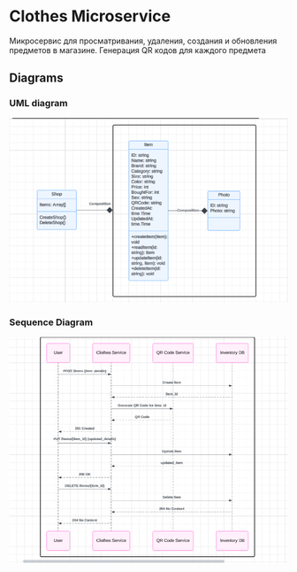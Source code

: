 # Clothes Microservice

Микросервис для просматривания, удаления, создания и обновления предметов в магазине.
Генерация QR кодов для каждого предмета

## Diagrams

### UML diagram

![alt text](uml/uml.png)

### Sequence Diagram

![alt text](sequence/Screenshot%202025-04-29%20144346.png)
